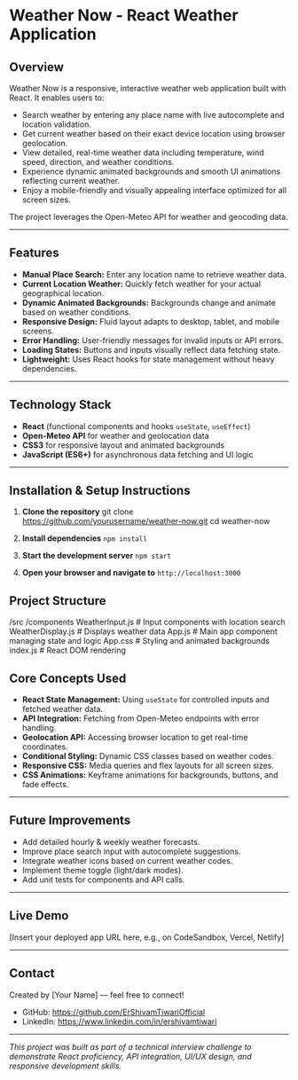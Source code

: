 # Weather Now - React Weather Application

## Overview

Weather Now is a responsive, interactive weather web application built with React. It enables users to:

- Search weather by entering any place name with live autocomplete and location validation.
- Get current weather based on their exact device location using browser geolocation.
- View detailed, real-time weather data including temperature, wind speed, direction, and weather conditions.
- Experience dynamic animated backgrounds and smooth UI animations reflecting current weather.
- Enjoy a mobile-friendly and visually appealing interface optimized for all screen sizes.

The project leverages the Open-Meteo API for weather and geocoding data.

---

## Features

- **Manual Place Search:** Enter any location name to retrieve weather data.
- **Current Location Weather:** Quickly fetch weather for your actual geographical location.
- **Dynamic Animated Backgrounds:** Backgrounds change and animate based on weather conditions.
- **Responsive Design:** Fluid layout adapts to desktop, tablet, and mobile screens.
- **Error Handling:** User-friendly messages for invalid inputs or API errors.
- **Loading States:** Buttons and inputs visually reflect data fetching state.
- **Lightweight:** Uses React hooks for state management without heavy dependencies.

---

## Technology Stack

- **React** (functional components and hooks `useState`, `useEffect`)
- **Open-Meteo API** for weather and geolocation data
- **CSS3** for responsive layout and animated backgrounds
- **JavaScript (ES6+)** for asynchronous data fetching and UI logic

---

## Installation & Setup Instructions

1. **Clone the repository**
git clone https://github.com/yourusername/weather-now.git
cd weather-now


2. **Install dependencies**
        `npm install`


3. **Start the development server**
        `npm start`


4. **Open your browser and navigate to** 
        `http://localhost:3000`


## Project Structure

/src
/components
WeatherInput.js # Input components with location search
WeatherDisplay.js # Displays weather data
App.js # Main app component managing state and logic
App.css # Styling and animated backgrounds
index.js # React DOM rendering


## Core Concepts Used

- **React State Management:** Using `useState` for controlled inputs and fetched weather data.
- **API Integration:** Fetching from Open-Meteo endpoints with error handling.
- **Geolocation API:** Accessing browser location to get real-time coordinates.
- **Conditional Styling:** Dynamic CSS classes based on weather codes.
- **Responsive CSS:** Media queries and flex layouts for all screen sizes.
- **CSS Animations:** Keyframe animations for backgrounds, buttons, and fade effects.

---

## Future Improvements

- Add detailed hourly & weekly weather forecasts.
- Improve place search input with autocomplete suggestions.
- Integrate weather icons based on current weather codes.
- Implement theme toggle (light/dark modes).
- Add unit tests for components and API calls.

---

## Live Demo

[Insert your deployed app URL here, e.g., on CodeSandbox, Vercel, Netlify]

---

## Contact

Created by [Your Name] — feel free to connect!

- GitHub: https://github.com/ErShivamTiwariOfficial
- LinkedIn: https://www.linkedin.com/in/ershivamtiwari

---

*This project was built as part of a technical interview challenge to demonstrate React proficiency, API integration, UI/UX design, and responsive development skills.*
